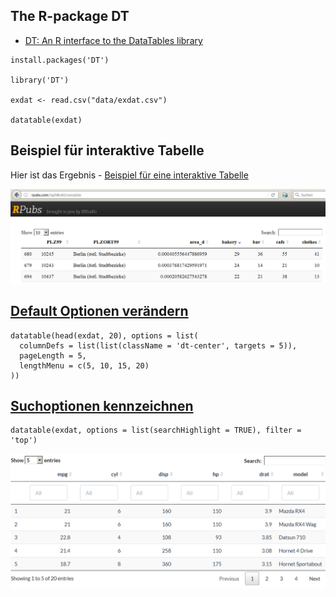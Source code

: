 The R-package DT
----------------

-   [DT: An R interface to the DataTables
    library](https://rstudio.github.io/DT/)

<!-- -->

    install.packages('DT')

    library('DT')

    exdat <- read.csv("data/exdat.csv")

    datatable(exdat)

Beispiel für interaktive Tabelle
--------------------------------

Hier ist das Ergebnis - [Beispiel für eine interaktive
Tabelle](http://rpubs.com/Japhilko82/osmplzbe)

![](https://raw.githubusercontent.com/Japhilko/RInterfaces/master/slides/figure/RpubsPLZBer.PNG)

[Default Optionen verändern](http://rstudio.github.io/DT/options.html)
----------------------------------------------------------------------

    datatable(head(exdat, 20), options = list(
      columnDefs = list(list(className = 'dt-center', targets = 5)),
      pageLength = 5,
      lengthMenu = c(5, 10, 15, 20)
    ))

[Suchoptionen kennzeichnen](http://rstudio.github.io/DT/006-highlight.html)
---------------------------------------------------------------------------

    datatable(exdat, options = list(searchHighlight = TRUE), filter = 'top')

![](https://raw.githubusercontent.com/Japhilko/RInterfaces/master/slides/figure/tbHighlsearch.PNG)
